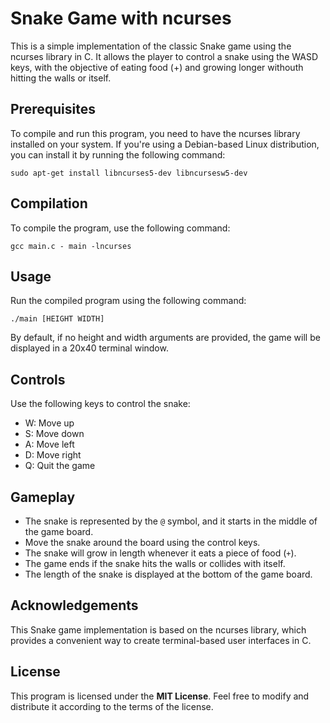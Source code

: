 # Snake Game with ncurses

This is a simple implementation of the classic Snake game using the ncurses library in C. It allows the player to control a snake using the WASD keys, with the objective of eating food (+) and growing longer withouth hitting the walls or itself.

## Prerequisites
To compile and run this program, you need to have the ncurses library installed on your system. If you're using a Debian-based Linux distribution, you can install it by running the following command:

```
sudo apt-get install libncurses5-dev libncursesw5-dev
```


## Compilation
To compile the program, use the following command:
```
gcc main.c - main -lncurses
```

## Usage
Run the compiled program using the following command:
```
./main [HEIGHT WIDTH]
```
By default, if no height and width arguments are provided, the game will be displayed in a 20x40 terminal window.

## Controls
Use the following keys to control the snake:
- W: Move up
- S: Move down
- A: Move left
- D: Move right
- Q: Quit the game

## Gameplay
- The snake is represented by the `@` symbol, and it starts in the middle of the game board.
- Move the snake around the board using the control keys.
- The snake will grow in length whenever it eats a piece of food (`+`).
- The game ends if the snake hits the walls or collides with itself.
- The length of the snake is displayed at the bottom of the game board.

## Acknowledgements
This Snake game implementation is based on the ncurses library, which provides a convenient way to create terminal-based user interfaces in C.

## License
This program is licensed under the **MIT License**. Feel free to modify and distribute it according to the terms of the license.
